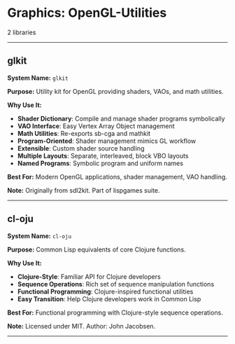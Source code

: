 # Graphics: OpenGL-Utilities

2 libraries

---

## glkit

**System Name:** `glkit`

**Purpose:** Utility kit for OpenGL providing shaders, VAOs, and math utilities.

**Why Use It:**
- **Shader Dictionary**: Compile and manage shader programs symbolically
- **VAO Interface**: Easy Vertex Array Object management
- **Math Utilities**: Re-exports sb-cga and mathkit
- **Program-Oriented**: Shader management mimics GL workflow
- **Extensible**: Custom shader source handling
- **Multiple Layouts**: Separate, interleaved, block VBO layouts
- **Named Programs**: Symbolic program and uniform names

**Best For:** Modern OpenGL applications, shader management, VAO handling.

**Note:** Originally from sdl2kit. Part of lispgames suite.

---


## cl-oju

**System Name:** `cl-oju`

**Purpose:** Common Lisp equivalents of core Clojure functions.

**Why Use It:**
- **Clojure-Style**: Familiar API for Clojure developers
- **Sequence Operations**: Rich set of sequence manipulation functions
- **Functional Programming**: Clojure-inspired functional utilities
- **Easy Transition**: Help Clojure developers work in Common Lisp

**Best For:** Functional programming with Clojure-style sequence operations.

**Note:** Licensed under MIT. Author: John Jacobsen.

---



